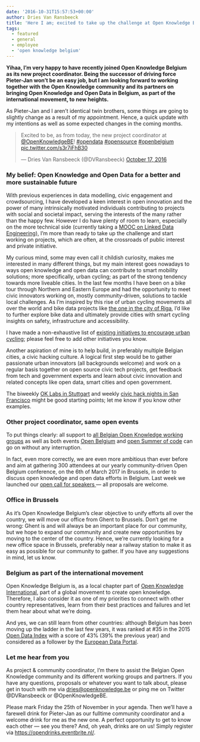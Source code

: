 ```yaml
---
date: '2016-10-31T15:57:53+00:00'
author: Dries Van Ransbeeck
title: 'Here I am; excited to take up the challenge at Open Knowledge Belgium'
tags:
  - featured
  - general
  - employee
  - 'open knowledge belgium'
---
```


**Yihaa, I’m very happy to have recently joined Open Knowledge Belgium as its new project coordinator. Being the successor of driving force Pieter-Jan won’t be an easy job, but I am looking forward to working together with the Open Knowledge community and its partners on bringing Open Knowledge and Open Data in Belgium, as part of the international movement, to new heights.**

As Pieter-Jan and I aren’t identical twin brothers, some things are going to slightly change as a result of my appointment. Hence, a quick update with my intentions as well as some expected changes in the coming months.

> Excited to be, as from today, the new project coordinator at [@OpenKnowledgeBE](https://twitter.com/OpenKnowledgeBE)! [\#opendata](https://twitter.com/hashtag/opendata?src=hash) [\#opensource](https://twitter.com/hashtag/opensource?src=hash) [\#openbelgium](https://twitter.com/hashtag/openbelgium?src=hash) [pic.twitter.com/s3r7iFhB30](https://t.co/s3r7iFhB30)
>
> — Dries Van Ransbeeck (@DVRansbeeck) [October 17, 2016](https://twitter.com/DVRansbeeck/status/788016043126128640)

<script async="" charset="utf-8" src="//platform.twitter.com/widgets.js"></script>

### My belief: Open Knowledge and Open Data for a better and more sustainable future

With previous experiences in data modelling, civic engagement and crowdsourcing, I have developed a keen interest in open innovation and the power of many intrinsically motivated individuals contributing to projects with social and societal impact, serving the interests of the many rather than the happy few. However I do have plenty of room to learn, especially on the more technical side (currently taking a [MOOC on Linked Data Engineering](https://open.hpi.de/courses/semanticweb2016)), I’m more than ready to take up the challenge and start working on projects, which are often, at the crossroads of public interest and private initiative.

My curious mind, some may even call it childish curiosity, makes me interested in many different things, but my main interest goes nowadays to ways open knowledge and open data can contribute to smart mobility solutions; more specifically, urban cycling; as part of the strong tendency towards more liveable cities. In the last few months I have been on a bike tour through Northern and Eastern Europe and had the opportunity to meet civic innovators working on, mostly community-driven, solutions to tackle local challenges. As I’m inspired by this rise of urban cycling movements all over the world and bike data projects like [the one in the city of Riga](http://schoolofdata.org/2016/08/10/using-data-for-improving-cyclist-community-in-riga-latvia/), I’d like to further explore bike data and ultimately provide cities with smart cycling insights on safety, infrastructure and accessibility.

I have made a non-exhaustive list of [existing initiatives to encourage urban cycling](https://www.evernote.com/l/AmQyvBPl1CBOFZrKBuSmPAUubXCxRn9xs6M); please feel free to add other initiatives you know.

Another aspiration of mine is to help build, in preferably multiple Belgian cities, a civic hacking culture. A logical first step would be to gather passionate urban innovators (all backgrounds welcome) and work on a regular basis together on open source civic tech projects, get feedback from tech and government experts and learn about civic innovation and related concepts like open data, smart cities and open government.

The biweekly [OK Labs in Stuttgart](http://codefor.de/stuttgart/) and weekly [civic hack nights in San Francisco](http://www.meetup.com/Code-for-San-Francisco-Civic-Hack-Night/) might be good starting points; let me know if you know other examples.

### Other project coordinator, same open events

To put things clearly: all support to [all Belgian Open Knowledge working groups](http://www.openknowledge.be/working-groups/) as well as both events [Open Belgium](http://openbelgium.be/) and [open Summer of code](http://2017.summerofcode.be/) can go on without any interruption.

In fact, even more correctly, we are even more ambitious than ever before and aim at gathering 300 attendees at our yearly community-driven Open Belgium conference, on the 6th of March 2017 in Brussels, in order to discuss open knowledge and open data efforts in Belgium. Last week we launched our [open call for speakers ](https://docs.google.com/forms/d/e/1FAIpQLSczqvrb6O5CmozvuNmB7o_GcwsmKAX4bX3QgqRXjwhn7ygjXA/viewform)— all proposals are welcome.

### Office in Brussels

As it’s Open Knowledge Belgium’s clear objective to unify efforts all over the country, we will move our office from Ghent to Brussels. Don’t get me wrong: Ghent is and will always be an important place for our community, but we hope to expand our community and create new opportunities by moving to the center of the country. Hence, we’re currently looking for a new office space in Brussels, preferably near a railway station to make it as easy as possible for our community to gather. If you have any suggestions in mind, let us know.

### Belgium as part of the international movement

Open Knowledge Belgium is, as a local chapter part of [Open Knowledge International](https://okfn.org/), part of a global movement to create open knowledge. Therefore, I also consider it as one of my priorities to connect with other country representatives, learn from their best practices and failures and let them hear about what we’re doing.

And yes, we can still learn from other countries: although Belgium has been moving up the ladder in the last few years, it was ranked at #35 in the 2015 [Open Data Index](http://index.okfn.org/place/) with a score of 43% (39% the previous year) and considered as a follower by the [European Data Portal](https://ec.europa.eu/digital-single-market/en/blog/european-countries-are-reaping-benefits-open-data).

### Let me hear from you

As project &amp; community coordinator, I’m there to assist the Belgian Open Knowledge community and its different working groups and partners. If you have any questions, proposals or whatever you want to talk about, please get in touch with me via <dries@openknowledge.be> or ping me on Twitter @DVRansbeeck or @OpenKnowledgeBE.

Please mark Friday the 25th of November in your agenda. Then we’ll have a farewell drink for Pieter-Jan as our fulltime community coordinator and a welcome drink for me as the new one. A perfect opportunity to get to know each other — see you there? And, oh yeah, drinks are on us! Simply register via <https://opendrinks.eventbrite.nl/>.
